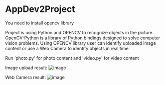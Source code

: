 # AppDev2Project

You need to install opencv library

Project is using Python and OPENCV to recognize objects in the picture. OpenCV-Python is a library of Python bindings designed to solve computer vision problems. Using OPENCV library user can identify uploaded image content or use a Web Camera to identify objects in real time.

Run 'photo.py' for photo content and 'video.py' for video content

Image upload result:
![image](https://user-images.githubusercontent.com/37079019/136691938-607169b4-38c1-402c-9e51-878df31873a8.png)

Web Camera result:
![image](https://user-images.githubusercontent.com/37079019/136691957-daed66e8-396d-4dcd-ba0c-2e1e86e1da07.png)
